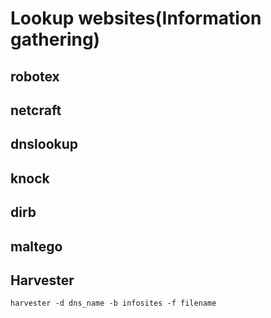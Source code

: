 # Lookup websites(Information gathering)
## robotex
## netcraft
## dnslookup
## knock
## dirb
## maltego
## Harvester
```harvester -d dns_name -b infosites -f filename```

